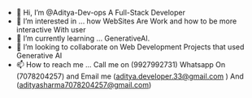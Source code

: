 - 👋 Hi, I’m @Aditya-Dev-ops A Full-Stack Developer
- 👀 I’m interested in ... how WebSites Are Work and how to be more interactive With user  
- 🌱 I’m currently learning ... GenerativeAI.
- 💞️ I’m looking to collaborate on Web Development Projects that used Generative AI
- 📫 How to reach me ... Call me on (9927992731) Whatsapp On (7078204257) 
and Email me (aditya.developer.33@gmail.com ) And (adityasharma7078204257@gmail.com)

<!---
Aditya-Dev-ops/Aditya-Dev-ops is a ✨ special ✨ repository because its `README.md` (this file) appears on your GitHub profile.
You can click the Preview link to take a look at your changes.
--->
